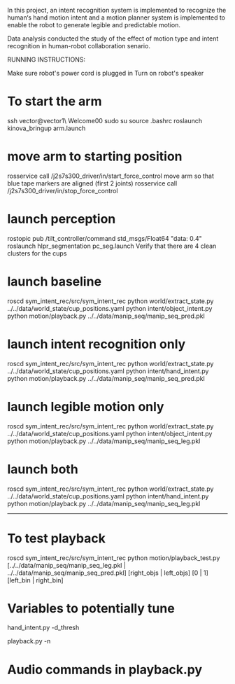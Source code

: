 In this project, an intent recognition system is implemented to recognize the human‘s hand motion intent and a motion planner system is implemented to enable the robot to generate legible and predictable motion.

Data analysis conducted the study of the effect of motion type and intent recognition in human-robot collaboration senario.

RUNNING INSTRUCTIONS:

Make sure robot's power cord is plugged in
Turn on robot's speaker

# To start the arm
ssh vector@vector1\\
Welcome00
sudo su
source .bashrc
roslaunch kinova_bringup arm.launch

# move arm to starting position
rosservice call /j2s7s300_driver/in/start_force_control
move arm so that blue tape markers are aligned (first 2 joints)
rosservice call /j2s7s300_driver/in/stop_force_control

# launch perception
rostopic pub /tilt_controller/command std_msgs/Float64 "data: 0.4"
roslaunch hlpr_segmentation pc_seg.launch
Verify that there are 4 clean clusters for the cups

# launch baseline
roscd sym_intent_rec/src/sym_intent_rec
python world/extract_state.py ../../data/world_state/cup_positions.yaml
python intent/object_intent.py
python motion/playback.py ../../data/manip_seq/manip_seq_pred.pkl

# launch intent recognition only
roscd sym_intent_rec/src/sym_intent_rec
python world/extract_state.py ../../data/world_state/cup_positions.yaml
python intent/hand_intent.py
python motion/playback.py ../../data/manip_seq/manip_seq_pred.pkl

# launch legible motion only
roscd sym_intent_rec/src/sym_intent_rec
python world/extract_state.py ../../data/world_state/cup_positions.yaml
python intent/object_intent.py
python motion/playback.py ../../data/manip_seq/manip_seq_leg.pkl

# launch both
roscd sym_intent_rec/src/sym_intent_rec
python world/extract_state.py ../../data/world_state/cup_positions.yaml
python intent/hand_intent.py
python motion/playback.py ../../data/manip_seq/manip_seq_leg.pkl

-----------------------------------------------
# To test playback
roscd sym_intent_rec/src/sym_intent_rec
python motion/playback_test.py [../../data/manip_seq/manip_seq_leg.pkl | ../../data/manip_seq/manip_seq_pred.pkl] [right_objs | left_objs] [0 | 1] [left_bin | right_bin]

# Variables to potentially tune
hand_intent.py
    -d_thresh

playback.py
    -n 

# Audio commands in playback.py

